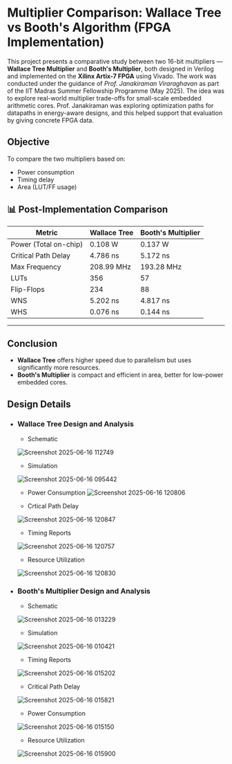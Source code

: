 # Multiplier Comparison: Wallace Tree vs Booth's Algorithm (FPGA Implementation)

This project presents a comparative study between two 16-bit multipliers — **Wallace Tree Multiplier** and **Booth's Multiplier**, both designed in Verilog and implemented on the **Xilinx Artix-7 FPGA** using Vivado. The work was conducted under the guidance of *Prof. Janakiraman Viraraghavan* as part of the IIT Madras Summer Fellowship Programme (May 2025). The idea was to explore real-world multiplier trade-offs for small-scale embedded arithmetic cores. Prof. Janakiraman was exploring optimization paths for datapaths in energy-aware designs, and this helped support that evaluation by giving concrete FPGA data.


## Objective

To compare the two multipliers based on:
- Power consumption
- Timing delay
- Area (LUT/FF usage)

## 📊 Post-Implementation Comparison

| Metric                    | Wallace Tree    | Booth's Multiplier |
|--------------------------|-----------------|---------------------|
| Power (Total on-chip)    | 0.108 W         | 0.137 W             |
| Critical Path Delay      | 4.786 ns        | 5.172 ns            |
| Max Frequency            | 208.99 MHz      | 193.28 MHz          |
| LUTs                     | 356             | 57                  |
| Flip-Flops               | 234             | 88                  |
| WNS                      | 5.202 ns        | 4.817 ns            |
| WHS                      | 0.076 ns        | 0.144 ns            |

---

## Conclusion

- **Wallace Tree** offers higher speed due to parallelism but uses significantly more resources.
- **Booth's Multiplier** is compact and efficient in area, better for low-power embedded cores.


## Design Details

- ### Wallace Tree Design and Analysis
    - Schematic
      
  ![Screenshot 2025-06-16 112749](https://github.com/user-attachments/assets/1c9e189c-ef84-47ce-ae1c-33ac2c204e0a)
    
    - Simulation
      
  ![Screenshot 2025-06-16 095442](https://github.com/user-attachments/assets/59becb63-1ee7-4869-8558-19c64564a8b4)
    
    - Power Consumption
  ![Screenshot 2025-06-16 120806](https://github.com/user-attachments/assets/5a433f06-bf5b-426a-b992-6c9729d48edf)
    
    - Crtical Path Delay
      
  ![Screenshot 2025-06-16 120847](https://github.com/user-attachments/assets/22a23f44-33ff-47e7-918f-7d87680eb548)
    
    - Timing Reports
      
  ![Screenshot 2025-06-16 120757](https://github.com/user-attachments/assets/cb6b75ee-74e2-430e-87d4-896c614bf473)
    
    - Resource Utilization
      
  ![Screenshot 2025-06-16 120830](https://github.com/user-attachments/assets/c0ff1854-432c-453c-b3cf-f0d8525f7fef)
    

- ### Booth's Multiplier Design and Analysis
    - Schematic
      
  ![Screenshot 2025-06-16 013229](https://github.com/user-attachments/assets/e1d87191-9d8b-4345-a5c7-10971e573a30)

    - Simulation
      
  ![Screenshot 2025-06-16 010421](https://github.com/user-attachments/assets/58fe16c1-3d3e-4d30-9a68-00d24593e736)
    
    - Timing Reports
      
  ![Screenshot 2025-06-16 015202](https://github.com/user-attachments/assets/c4ad78a8-cb30-4519-a9b3-ea1b5dc20046)
    
    - Critical Path Delay
      
  ![Screenshot 2025-06-16 015821](https://github.com/user-attachments/assets/f50ab2cc-bde6-406c-95a2-26207d06cc35)
    
    - Power Consumption
      
  ![Screenshot 2025-06-16 015150](https://github.com/user-attachments/assets/281d8d29-f1a3-4e45-99bc-851c6953062b)
    
    - Resource Utilization
      
    ![Screenshot 2025-06-16 015900](https://github.com/user-attachments/assets/31bfadc6-22a6-40d8-90c3-688a4ef26dd6)
    
